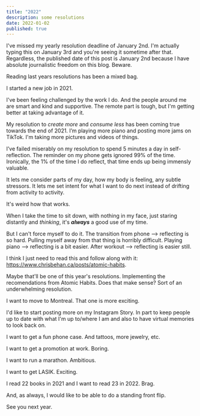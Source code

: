 ```yaml
---
title: "2022"
description: some resolutions
date: 2022-01-02
published: true
---
```


I've missed my yearly resolution deadline of January 2nd. I'm actually typing this on January 3rd and you're seeing it sometime after that. Regardless, the published date of this post is January 2nd because I have absolute journalistic freedom on this blog. Beware.

Reading last years resolutions has been a mixed bag.

I started a new job in 2021.

I've been feeling challenged by the work I do. And the people around me are smart and kind and supportive. The remote part is tough, but I'm getting better at taking advantage of it.

My resolution to *create more* and *consume less* has been coming true towards the end of 2021. I’m playing more piano and posting more jams on TikTok. I'm taking more pictures and videos of things.

I’ve failed miserably on my resolution to spend 5 minutes a day in self-reflection. The reminder on my phone gets ignored 99% of the time. Ironically, the 1% of the time I do reflect, that time ends up being immensly valuable.

It lets me consider parts of my day, how my body is feeling, any subtle stressors. It lets me set intent for what I want to do next instead of drifting from activity to activity.

It's weird how that works.

When I take the time to sit down, with nothing in my face, just staring distantly and *thinking*, it's ***always*** a good use of my time.

But I can't force myself to do it. The transition from phone --> reflecting is so hard. Pulling myself away from that thing is horribly difficult. Playing piano --> reflecting is a bit easier. After workout --> reflecting is easier still.

I think I just need to read this and follow along with it: https://www.chrisbehan.ca/posts/atomic-habits.

Maybe that'll be one of this year's resolutions. Implementing the recomendations from Atomic Habits. Does that make sense? Sort of an underwhelming resolution.

I want to move to Montreal. That one is more exciting.

I'd like to start posting more on my Instagram Story. In part to keep people up to date with what I'm up to/where I am and also to have virtual memories to look back on.

I want to get a fun phone case. And tattoos, more jewelry, etc.

I want to get a promotion at work. Boring.

I want to run a marathon. Ambitious.

I want to get LASIK. Exciting.

I read 22 books in 2021 and I want to read 23 in 2022. Brag.

And, as always, I would like to be able to do a standing front flip.

See you next year.
